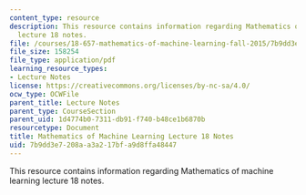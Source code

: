 ```yaml
---
content_type: resource
description: This resource contains information regarding Mathematics of machine learning
  lecture 18 notes.
file: /courses/18-657-mathematics-of-machine-learning-fall-2015/7b9dd3e7208aa3a217bfa9d8ffa48447_MIT18_657F15_L18.pdf
file_size: 158254
file_type: application/pdf
learning_resource_types:
- Lecture Notes
license: https://creativecommons.org/licenses/by-nc-sa/4.0/
ocw_type: OCWFile
parent_title: Lecture Notes
parent_type: CourseSection
parent_uid: 1d4774b0-7311-db91-f740-b48ce1b6870b
resourcetype: Document
title: Mathematics of Machine Learning Lecture 18 Notes
uid: 7b9dd3e7-208a-a3a2-17bf-a9d8ffa48447
---
```

This resource contains information regarding Mathematics of machine learning lecture 18 notes.